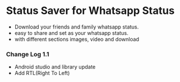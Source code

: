 # Status Saver for Whatsapp Status 



<ul>
  <li>Download your friends and family whatsapp status.</li>
  <li>easy to share and set as your whatsapp status.</li>
  <li>with different sections images, video and download</li>
</ul>

<h3>Change Log 1.1</h3>
<ul>
  <li>Android studio and
library update</li>
  <li>Add RTL(Right To Left)</li>
</ul>

